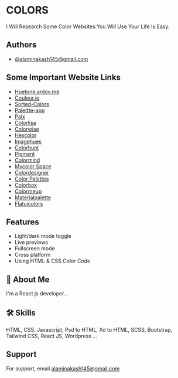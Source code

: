 
# COLORS

I Will Research Some Color Websites.You Will Use Your Life Is Easy.


## Authors

- [@alaminakash145@gmail.com](https://github.com/WP-Akash)


## Some Important Website Links

 - [Huetone.ardov.me](https://huetone.ardov.me/)
 - [Couleur.io](https://couleur.io/)
 - [Sorted-Colors](https://enes.in/sorted-colors/)
 - [Palettte-app](https://palettte.app/)
 - [Palx](https://palx.jxnblk.com/)
 - [Colorlisa](https://colorlisa.com/)
 - [Colorwise](https://colorwise.io/)
 - [Hexcolor](https://hexcolor.co/)
 - [Imagehues](https://imagehues.com/)
 - [Colorhunt](https://colorhunt.co/)
 - [Pigment](https://pigment.shapefactory.co/)
 - [Colormind](http://colormind.io/)
 - [Mycolor Space](https://mycolor.space/)
 - [Colordesigner](https://colordesigner.io/)
 - [Color Palettes](https://colorpalettes.com/)
 - [Colorbox](https://colorbox.io/)
 - [Colormeup](https://colormeup.co/#0800ff)
 - [Materialpalette](https://www.materialpalette.com/)
 - [Flatuicolors](https://flatuicolors.com/)





## Features

- Light/dark mode toggle
- Live previews
- Fullscreen mode
- Cross platform
- Using HTML & CSS Color Code


## 🚀 About Me
I'm a React js developer...


## 🛠 Skills
HTML, CSS, Javascript, Psd to HTML, Xd to HTML, SCSS, Bootstrap, Tailwind CSS, React JS, Wordpress ...


## Support

For support, email alaminakash145@gmail.com


